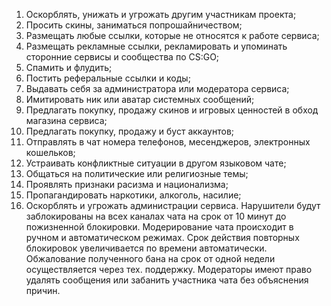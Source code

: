 1.	Оскорблять, унижать и угрожать другим участникам проекта;
2.	Просить скины, заниматься попрошайничеством;
3.	Размещать любые ссылки, которые не относятся к работе сервиса;
4.	Размещать рекламные ссылки, рекламировать и упоминать сторонние сервисы и сообщества по CS:GO;
5.	Спамить и флудить;
6.	Постить реферальные ссылки и коды;
7.	Выдавать себя за администратора или модератора сервиса;
8.	Имитировать ник или аватар системных сообщений;
9.	Предлагать покупку, продажу скинов и игровых ценностей в обход магазина сервиса;
10.	Предлагать покупку, продажу и буст аккаунтов;
11.	Отправлять в чат номера телефонов, месенджеров, электронных кошельков;
12.	Устраивать конфликтные ситуации в другом языковом чате;
13.	Общаться на политические или религиозные темы;
14.	Проявлять признаки расизма и национализма;
15.	Пропагандировать наркотики, алкоголь, насилие;
16.	Оскорблять и угрожать администрации сервиса.
Нарушители будут заблокированы на всех каналах чата на срок от 10 минут до пожизненной блокировки.
Модерирование чата происходит в ручном и автоматическом режимах.
Срок действия повторных блокировок увеличивается по времени автоматически.
Обжалование полученного бана на срок от одной недели осуществляется через тех. поддержку.
Модераторы имеют право удалять сообщения или забанить участника чата без объяснения причин.
